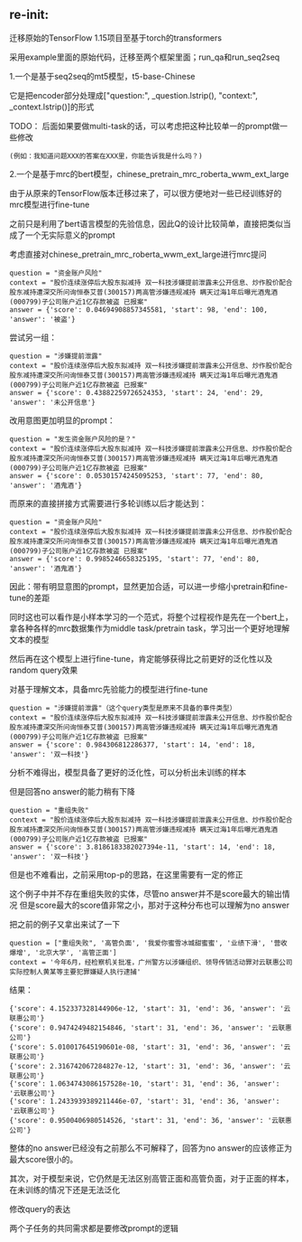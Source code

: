 ## re-init:
迁移原始的TensorFlow 1.15项目至基于torch的transformers

采用example里面的原始代码，迁移至两个框架里面；run_qa和run_seq2seq

1.一个是基于seq2seq的mt5模型，t5-base-Chinese

它是把encoder部分处理成["question:", _question.lstrip(), "context:", _context.lstrip()]的形式

TODO： 后面如果要做multi-task的话，可以考虑把这种比较单一的prompt做一些修改

    (例如：我知道问题XXX的答案在XXX里，你能告诉我是什么吗？)

2.一个是基于mrc的bert模型，chinese_pretrain_mrc_roberta_wwm_ext_large

由于从原来的TensorFlow版本迁移过来了，可以很方便地对一些已经训练好的mrc模型进行fine-tune

之前只是利用了bert语言模型的先验信息，因此Q的设计比较简单，直接把类似当成了一个无实际意义的prompt

考虑直接对chinese_pretrain_mrc_roberta_wwm_ext_large进行mrc提问

    question = "资金账户风险"
    context = "股价连续涨停后大股东拟减持 双一科技涉嫌提前泄露未公开信息、炒作股价配合股东减持遭深交所问询恒泰艾普(300157)两高管涉嫌违规减持 瞒天过海1年后曝光酒鬼酒(000799)子公司账户近1亿存款被盗 已报案"
    answer = {'score': 0.04694908857345581, 'start': 98, 'end': 100, 'answer': '被盗'}

尝试另一组：

    question = "涉嫌提前泄露"
    context = "股价连续涨停后大股东拟减持 双一科技涉嫌提前泄露未公开信息、炒作股价配合股东减持遭深交所问询恒泰艾普(300157)两高管涉嫌违规减持 瞒天过海1年后曝光酒鬼酒(000799)子公司账户近1亿存款被盗 已报案"
    answer = {'score': 0.43882259726524353, 'start': 24, 'end': 29, 'answer': '未公开信息'}



改用意图更加明显的prompt：

    question = "发生资金账户风险的是？"
    context = "股价连续涨停后大股东拟减持 双一科技涉嫌提前泄露未公开信息、炒作股价配合股东减持遭深交所问询恒泰艾普(300157)两高管涉嫌违规减持 瞒天过海1年后曝光酒鬼酒(000799)子公司账户近1亿存款被盗 已报案"
    answer = {'score': 0.05301574245095253, 'start': 77, 'end': 80, 'answer': '酒鬼酒'}



而原来的直接拼接方式需要进行多轮训练以后才能达到：

    question = "资金账户风险"
    context = "股价连续涨停后大股东拟减持 双一科技涉嫌提前泄露未公开信息、炒作股价配合股东减持遭深交所问询恒泰艾普(300157)两高管涉嫌违规减持 瞒天过海1年后曝光酒鬼酒(000799)子公司账户近1亿存款被盗 已报案"
    answer = {'score': 0.9985246658325195, 'start': 77, 'end': 80, 'answer': '酒鬼酒'}

因此：带有明显意图的prompt，显然更加合适，可以进一步缩小pretrain和fine-tune的差距

同时这也可以看作是小样本学习的一个范式，将整个过程视作是先在一个bert上，拿各种各样的mrc数据集作为middle task/pretrain task，学习出一个更好地理解文本的模型

然后再在这个模型上进行fine-tune，肯定能够获得比之前更好的泛化性以及random query效果

对基于理解文本，具备mrc先验能力的模型进行fine-tune

    question = "涉嫌提前泄露"（这个query类型是原来不具备的事件类型）
    context = "股价连续涨停后大股东拟减持 双一科技涉嫌提前泄露未公开信息、炒作股价配合股东减持遭深交所问询恒泰艾普(300157)两高管涉嫌违规减持 瞒天过海1年后曝光酒鬼酒(000799)子公司账户近1亿存款被盗 已报案"
    answer = {'score': 0.984306812286377, 'start': 14, 'end': 18, 'answer': '双一科技'}

分析不难得出，模型具备了更好的泛化性，可以分析出未训练的样本

但是回答no answer的能力稍有下降

    question = "重组失败"
    context = "股价连续涨停后大股东拟减持 双一科技涉嫌提前泄露未公开信息、炒作股价配合股东减持遭深交所问询恒泰艾普(300157)两高管涉嫌违规减持 瞒天过海1年后曝光酒鬼酒(000799)子公司账户近1亿存款被盗 已报案"
    answer = {'score': 3.8186183382027394e-11, 'start': 14, 'end': 18, 'answer': '双一科技'}

但是也不难看出，之前采用top-p的思路，在这里需要有一定的修正

这个例子中并不存在重组失败的实体，尽管no answer并不是score最大的输出情况
但是score最大的score值非常之小，那对于这种分布也可以理解为no answer


把之前的例子又拿出来试了一下

    question = ["重组失败", '高管负面', '我爱你蜜雪冰城甜蜜蜜', '业绩下滑', '营收爆增', '北京大学', '高管正面']
    context = '今年6月，经检察机关批准，广州警方以涉嫌组织、领导传销活动罪对云联惠公司实际控制人黄某等主要犯罪嫌疑人执行逮捕'

结果：

    {'score': 4.152337328144906e-12, 'start': 31, 'end': 36, 'answer': '云联惠公司'}
    {'score': 0.9474249482154846, 'start': 31, 'end': 36, 'answer': '云联惠公司'}
    {'score': 5.010017645190601e-08, 'start': 31, 'end': 36, 'answer': '云联惠公司'}
    {'score': 2.316742067284827e-12, 'start': 31, 'end': 36, 'answer': '云联惠公司'}
    {'score': 1.0634743086157528e-10, 'start': 31, 'end': 36, 'answer': '云联惠公司'}
    {'score': 1.2433939389211446e-07, 'start': 31, 'end': 36, 'answer': '云联惠公司'}
    {'score': 0.9500406980514526, 'start': 31, 'end': 36, 'answer': '云联惠公司'}

整体的no answer已经没有之前那么不可解释了，回答为no answer的应该修正为最大score很小的。

其次，对于模型来说，它仍然是无法区别高管正面和高管负面，对于正面的样本，在未训练的情况下还是无法泛化

修改query的表达

两个子任务的共同需求都是要修改prompt的逻辑
